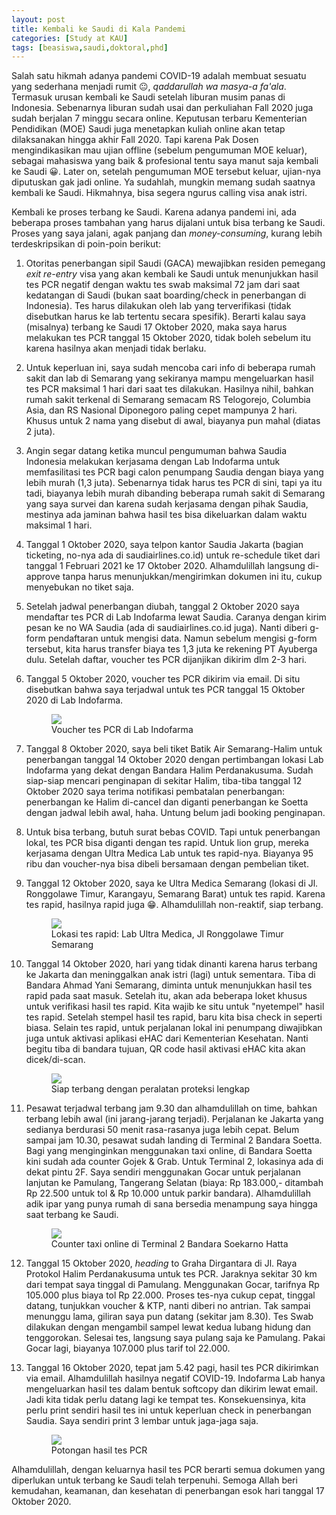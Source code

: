 ```yaml
---
layout: post
title: Kembali ke Saudi di Kala Pandemi
categories: [Study at KAU]
tags: [beasiswa,saudi,doktoral,phd]
---
```


Salah satu hikmah adanya pandemi COVID-19 adalah membuat sesuatu yang sederhana menjadi rumit 😐, *qaddarullah wa masya-a fa'ala*. Termasuk urusan kembali ke Saudi setelah liburan musim panas di Indonesia. Sebenarnya liburan sudah usai dan perkuliahan Fall 2020 juga sudah berjalan 7 minggu secara online. Keputusan terbaru Kementerian Pendidikan (MOE) Saudi juga menetapkan kuliah online akan tetap dilaksanakan hingga akhir Fall 2020. Tapi karena Pak Dosen mengindikasikan mau ujian offline (sebelum pengumuman MOE keluar), sebagai mahasiswa yang baik & profesional tentu saya manut saja kembali ke Saudi 😀. Later on, setelah pengumuman MOE tersebut keluar, ujian-nya diputuskan gak jadi online. Ya sudahlah, mungkin memang sudah saatnya kembali ke Saudi. Hikmahnya, bisa segera ngurus calling visa anak istri.

Kembali ke proses terbang ke Saudi. Karena adanya pandemi ini, ada beberapa proses tambahan yang harus dijalani untuk bisa terbang ke Saudi. Proses yang saya jalani, agak panjang dan *money-consuming*, kurang lebih terdeskripsikan di poin-poin berikut:

1. Otoritas penerbangan sipil Saudi (GACA) mewajibkan residen pemegang *exit re-entry* visa yang akan kembali ke Saudi untuk menunjukkan hasil tes PCR negatif dengan waktu tes swab maksimal 72 jam dari saat kedatangan di Saudi (bukan saat boarding/check in penerbangan di Indonesia). Tes harus dilakukan oleh lab yang terverifikasi (tidak disebutkan harus ke lab tertentu secara spesifik). Berarti kalau saya (misalnya) terbang ke Saudi 17 Oktober 2020, maka saya harus melakukan tes PCR tanggal 15 Oktober 2020, tidak boleh sebelum itu karena hasilnya akan menjadi tidak berlaku.

2. Untuk keperluan ini, saya sudah mencoba cari info di beberapa rumah sakit dan lab di Semarang yang sekiranya mampu mengeluarkan hasil tes PCR maksimal 1 hari dari saat tes dilakukan. Hasilnya nihil, bahkan rumah sakit terkenal di Semarang semacam RS Telogorejo, Columbia Asia, dan RS Nasional Diponegoro paling cepet mampunya 2 hari. Khusus untuk 2 nama yang disebut di awal, biayanya pun mahal (diatas 2 juta).  

3. Angin segar datang ketika muncul pengumuman bahwa Saudia Indonesia melakukan kerjasama dengan Lab Indofarma untuk memfasilitasi tes PCR bagi calon penumpang Saudia dengan biaya yang lebih murah (1,3 juta). Sebenarnya tidak harus tes PCR di sini, tapi ya itu tadi, biayanya lebih murah dibanding beberapa rumah sakit di Semarang yang saya survei dan karena sudah kerjasama dengan pihak Saudia, mestinya ada jaminan bahwa hasil tes bisa dikeluarkan dalam waktu maksimal 1 hari.

4. Tanggal 1 Oktober 2020, saya telpon kantor Saudia Jakarta (bagian ticketing, no-nya ada di saudiairlines.co.id) untuk re-schedule tiket dari tanggal 1 Februari 2021 ke 17 Oktober 2020. Alhamdulillah langsung di-approve tanpa harus menunjukkan/mengirimkan dokumen ini itu, cukup menyebukan no tiket saja. 

5. Setelah jadwal penerbangan diubah, tanggal 2 Oktober 2020 saya mendaftar tes PCR di Lab Indofarma lewat Saudia. Caranya dengan kirim pesan ke no WA Saudia (ada di saudiairlines.co.id juga). Nanti diberi g-form pendaftaran untuk mengisi data. Namun sebelum mengisi g-form tersebut, kita harus transfer biaya tes 1,3 juta ke rekening PT Ayuberga dulu. Setelah daftar, voucher tes PCR dijanjikan dikirim dlm 2-3 hari.

6. Tanggal 5 Oktober 2020, voucher tes PCR dikirim via email. Di situ disebutkan bahwa saya terjadwal untuk tes PCR tanggal 15 Oktober 2020 di Lab Indofarma. 

    <figure>
        <a href="https://lh3.googleusercontent.com/6GBHPsDmkx5EXAc1flpTCF_XdRnxOGz3W-_LXWj5Gi7976Lr4Zj4KKySgnd5lDjadV0JydCLG7evyd1w1eF-NULL89q8tQRGYGUcuJO5TVlc7VjpR7Qk0OKH0NaSfzbKJ9axxqTkOQ=w2400?source=screenshot.guru"> <img src="https://lh3.googleusercontent.com/6GBHPsDmkx5EXAc1flpTCF_XdRnxOGz3W-_LXWj5Gi7976Lr4Zj4KKySgnd5lDjadV0JydCLG7evyd1w1eF-NULL89q8tQRGYGUcuJO5TVlc7VjpR7Qk0OKH0NaSfzbKJ9axxqTkOQ=w600-h315-p-k" /> </a>
        <figcaption>Voucher tes PCR di Lab Indofarma</figcaption>
    </figure>

7. Tanggal 8 Oktober 2020, saya beli tiket Batik Air Semarang-Halim untuk penerbangan tanggal 14 Oktober 2020 dengan pertimbangan lokasi Lab Indofarma yang dekat dengan Bandara Halim Perdanakusuma. Sudah siap-siap mencari penginapan di sekitar Halim, tiba-tiba tanggal 12 Oktober 2020 saya terima notifikasi pembatalan penerbangan: penerbangan ke Halim di-cancel dan diganti penerbangan ke Soetta dengan jadwal lebih awal, haha. Untung belum jadi booking penginapan.  

8. Untuk bisa terbang, butuh surat bebas COVID. Tapi untuk penerbangan lokal, tes PCR bisa diganti dengan tes rapid. Untuk lion grup, mereka kerjasama dengan Ultra Medica Lab untuk tes rapid-nya. Biayanya 95 ribu dan voucher-nya bisa dibeli bersamaan dengan pembelian tiket.

9. Tanggal 12 Oktober 2020, saya ke Ultra Medica Semarang (lokasi di Jl. Ronggolawe Timur, Karangayu, Semarang Barat) untuk tes rapid. Karena tes rapid, hasilnya rapid juga 😁. Alhamdulillah non-reaktif, siap terbang.

    <figure>
        <a href="https://lh3.googleusercontent.com/tzE5eTmr7fZURgFvkY24oO-c3nh4aJO0WTzUoMnaw79r3YzCZgXYBDwG8YetzWMBhhHsy-E_UhXL3Y3m9wTXxvsLHOKFkpIPneGpQe5etdK6EGGYmY-C87snjjOvQVBHzmG3SFIUmw=w2400?source=screenshot.guru"> <img src="https://lh3.googleusercontent.com/tzE5eTmr7fZURgFvkY24oO-c3nh4aJO0WTzUoMnaw79r3YzCZgXYBDwG8YetzWMBhhHsy-E_UhXL3Y3m9wTXxvsLHOKFkpIPneGpQe5etdK6EGGYmY-C87snjjOvQVBHzmG3SFIUmw=w600-h315-p-k" /> </a>
        <figcaption>Lokasi tes rapid: Lab Ultra Medica, Jl Ronggolawe Timur Semarang</figcaption>
    </figure>

10. Tanggal 14 Oktober 2020, hari yang tidak dinanti karena harus terbang ke Jakarta dan meninggalkan anak istri (lagi) untuk sementara. Tiba di Bandara Ahmad Yani Semarang, diminta untuk menunjukkan hasil tes rapid pada saat masuk. Setelah itu, akan ada beberapa loket khusus untuk verifikasi hasil tes rapid. Kita wajib ke situ untuk "nyetempel" hasil tes rapid. Setelah stempel hasil tes rapid, baru kita bisa check in seperti biasa. Selain tes rapid, untuk perjalanan lokal ini penumpang diwajibkan juga untuk aktivasi aplikasi eHAC dari Kementerian Kesehatan. Nanti begitu tiba di bandara tujuan, QR code hasil aktivasi eHAC kita akan dicek/di-scan.

    <figure>
        <a href="https://lh3.googleusercontent.com/xULF_Z_hEnbTS02KwfiN9cZqLBHMrWFnt4tPJnpOaN8Mdnv_74iOsLe1k8UFX2FV758s65KfzRnkXZucJPFwDOvE2QZRs3h455OHX8U9L5r5qsDZitlQ-XiPALYeB1u_1t-MH5GO2Q=w2400?source=screenshot.guru"> <img src="https://lh3.googleusercontent.com/xULF_Z_hEnbTS02KwfiN9cZqLBHMrWFnt4tPJnpOaN8Mdnv_74iOsLe1k8UFX2FV758s65KfzRnkXZucJPFwDOvE2QZRs3h455OHX8U9L5r5qsDZitlQ-XiPALYeB1u_1t-MH5GO2Q=w600-h315-p-k" /> </a>
        <figcaption>Siap terbang dengan peralatan proteksi lengkap</figcaption>
    </figure>

11. Pesawat terjadwal terbang jam 9.30 dan alhamdulillah on time, bahkan terbang lebih awal (ini jarang-jarang terjadi). Perjalanan ke Jakarta yang sedianya berdurasi 50 menit rasa-rasanya juga lebih cepat. Belum sampai jam 10.30, pesawat sudah landing di Terminal 2 Bandara Soetta. Bagi yang menginginkan menggunakan taxi online, di Bandara Soetta kini sudah ada counter Gojek & Grab. Untuk Terminal 2, lokasinya ada di dekat pintu 2F. Saya sendiri menggunakan Gocar untuk perjalanan lanjutan ke Pamulang, Tangerang Selatan (biaya: Rp 183.000,- ditambah Rp 22.500 untuk tol & Rp 10.000 untuk parkir bandara). Alhamdulillah adik ipar yang punya rumah di sana bersedia menampung saya hingga saat terbang ke Saudi.

    <figure>
        <a href="https://lh3.googleusercontent.com/Ib_sMYgAhxo6uR2p7hr1YTAHGLtpVR5dADeUAHIOuwDpofjCkEyUHCPo8wwakUzoKDLnD3R5NcyzcYR8jmZGxdUCfb4rKhiabYnSLFp5m9DtmXFDdBUutKW3UT4YSKL5LPrlMAUNQg=w2400?source=screenshot.guru"> <img src="https://lh3.googleusercontent.com/Ib_sMYgAhxo6uR2p7hr1YTAHGLtpVR5dADeUAHIOuwDpofjCkEyUHCPo8wwakUzoKDLnD3R5NcyzcYR8jmZGxdUCfb4rKhiabYnSLFp5m9DtmXFDdBUutKW3UT4YSKL5LPrlMAUNQg=w600-h315-p-k" /> </a>
        <figcaption>Counter taxi online di Terminal 2 Bandara Soekarno Hatta</figcaption>
    </figure>

12. Tanggal 15 Oktober 2020, *heading* to Graha Dirgantara di Jl. Raya Protokol Halim Perdanakusuma untuk tes PCR. Jaraknya sekitar 30 km dari tempat saya tinggal di Pamulang. Menggunakan Gocar, tarifnya Rp 105.000 plus biaya tol Rp 22.000. Proses tes-nya cukup cepat, tinggal datang, tunjukkan voucher & KTP, nanti diberi no antrian. Tak sampai menunggu lama, giliran saya pun datang (sekitar jam 8.30). Tes Swab dilakukan dengan mengambil sampel lewat kedua lubang hidung dan tenggorokan. Selesai tes, langsung saya pulang saja ke Pamulang. Pakai Gocar lagi, biayanya 107.000 plus tarif tol 22.000.

13. Tanggal 16 Oktober 2020, tepat jam 5.42 pagi, hasil tes PCR dikirimkan via email. Alhamdulillah hasilnya negatif COVID-19. Indofarma Lab hanya mengeluarkan hasil tes dalam bentuk softcopy dan dikirim lewat email. Jadi kita tidak perlu datang lagi ke tempat tes. Konsekuensinya, kita perlu print sendiri hasil tes ini untuk keperluan check in penerbangan Saudia. Saya sendiri print 3 lembar untuk jaga-jaga saja.

    <figure>
        <a href="https://lh3.googleusercontent.com/nWfEdWBDESvGa9v6_yVtzksRwmplAUK8-FnT8OIoCVXZketOUcDsMuq2I49eH188zvYsjEhzIPE4izGDvvMdzHOqXdG6To5CAJrqxLG0-Bgg2L_MNtGEmaG_nnJj7e5HmMnjUgsXcQ=w2400?source=screenshot.guru"> <img src="https://lh3.googleusercontent.com/nWfEdWBDESvGa9v6_yVtzksRwmplAUK8-FnT8OIoCVXZketOUcDsMuq2I49eH188zvYsjEhzIPE4izGDvvMdzHOqXdG6To5CAJrqxLG0-Bgg2L_MNtGEmaG_nnJj7e5HmMnjUgsXcQ=w600-h315-p-k" /> </a>
        <figcaption>Potongan hasil tes PCR</figcaption>
    </figure>

Alhamdulillah, dengan keluarnya hasil tes PCR berarti semua dokumen yang diperlukan untuk terbang ke Saudi telah terpenuhi. Semoga Allah beri kemudahan, keamanan, dan kesehatan di penerbangan esok hari tanggal 17 Oktober 2020. 